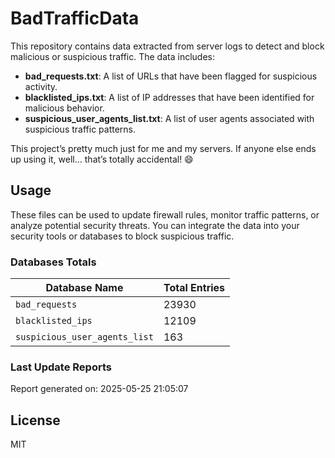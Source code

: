 # BadTrafficData

This repository contains data extracted from server logs to detect and block malicious or suspicious traffic. The data includes:

- **bad_requests.txt**: A list of URLs that have been flagged for suspicious activity.
- **blacklisted_ips.txt**: A list of IP addresses that have been identified for malicious behavior.
- **suspicious_user_agents_list.txt**: A list of user agents associated with suspicious traffic patterns.


This project’s pretty much just for me and my servers. If anyone else ends up using it, well… that’s totally accidental! 😄

## Usage

These files can be used to update firewall rules, monitor traffic patterns, or analyze potential security threats. You can integrate the data into your security tools or databases to block suspicious traffic.

### Databases Totals
| Database Name       | Total Entries |
|---------------------|---------------|
| `bad_requests`      | 23930         |
| `blacklisted_ips`      | 12109         |
| `suspicious_user_agents_list`      | 163         |

### Last Update Reports
Report generated on: 2025-05-25 21:05:07

## License
MIT
